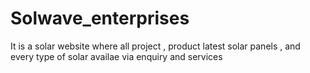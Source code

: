 # Solwave_enterprises
It is a solar website where all project , product latest solar panels , and every type of solar availae via enquiry and services 
